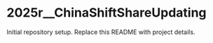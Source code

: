 # 2025r__ChinaShiftShareUpdating

Initial repository setup. Replace this README with project details.

